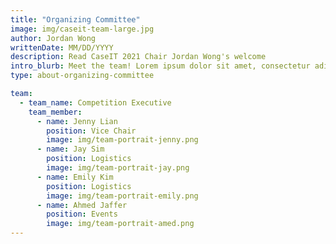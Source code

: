 ```yaml
---
title: "Organizing Committee"
image: img/caseit-team-large.jpg
author: Jordan Wong
writtenDate: MM/DD/YYYY
description: Read CaseIT 2021 Chair Jordan Wong's welcome
intro_blurb: Meet the team! Lorem ipsum dolor sit amet, consectetur adipiscing elit. Et donec in turpis ornare risus amet purus risus, proin. At pellentesque ac amet, orci eget.
type: about-organizing-committee

team:
  - team_name: Competition Executive
    team_member:
      - name: Jenny Lian
        position: Vice Chair
        image: img/team-portrait-jenny.png
      - name: Jay Sim
        position: Logistics
        image: img/team-portrait-jay.png
      - name: Emily Kim
        position: Logistics
        image: img/team-portrait-emily.png
      - name: Ahmed Jaffer
        position: Events
        image: img/team-portrait-amed.png
---
```

